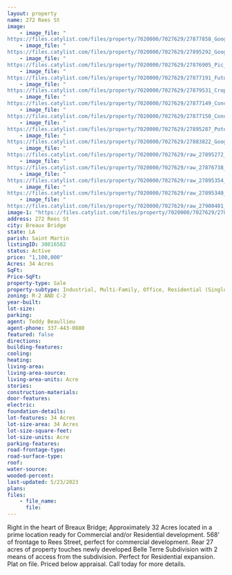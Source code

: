 ```yaml
---
layout: property
name: 272 Rees St
image:
    - image_file: "https://files.catylist.com/files/property/7020000/7027629/27877858_Google_Earth___272_Rees_St___TeddyBraxton.png"
    - image_file: "https://files.catylist.com/files/property/7020000/7027629/27895292_Google_Earth_2___272_Rees_St___Teddy__1_.png"
    - image_file: "https://files.catylist.com/files/property/7020000/7027629/27876905_Pic_2___272_Rees_St___Teddy_.png"
    - image_file: "https://files.catylist.com/files/property/7020000/7027629/27877191_Future_Neighborhood_Access_2___272_Rees_St___TeddyBraxton.png"
    - image_file: "https://files.catylist.com/files/property/7020000/7027629/27879531_Cropped_Pic_1___272_Rees_St___TeddyBrax_.png"
    - image_file: "https://files.catylist.com/files/property/7020000/7027629/27877149_Conceptual_Site_Plan_1___272_Rees_St___TeddyBrax.png"
    - image_file: "https://files.catylist.com/files/property/7020000/7027629/27877150_Conceptual_Site_Plan_2___272_Rees_St___TeddyBrax.png"
    - image_file: "https://files.catylist.com/files/property/7020000/7027629/27895287_Potential_Site_Plan___272_Rees_St___TeddyBrax.png"
    - image_file: "https://files.catylist.com/files/property/7020000/7027629/27883822_Google_Map___272_Rees_St___Teddy_.png"
    - image_file: "https://files.catylist.com/files/property/7020000/7027629/raw_27895272_Flyer___272_Rees_St___TeddyBrax.pdf"
    - image_file: "https://files.catylist.com/files/property/7020000/7027629/raw_27876738_Boundary_Survey___272_Rees_St___TeddyBrax.pdf"
    - image_file: "https://files.catylist.com/files/property/7020000/7027629/raw_27895354_Conceptual_Site_Plans___272_Rees_St___TeddyBrax.pdf"
    - image_file: "https://files.catylist.com/files/property/7020000/7027629/raw_27895340_Flood_Combined___272_Rees_St___TeddyBraxton.pdf"
    - image_file: "https://files.catylist.com/files/property/7020000/7027629/raw_27900401_Zoning___272_Rees_St___TeddyBrax.pdf"
image-1: "https://files.catylist.com/files/property/7020000/7027629/27892410_Aerial___272_Rees_St___TeddyBrax.png"
address: 272 Rees St
city: Breaux Bridge
state: LA
parish: Saint Martin
listingID: 30816582
status: Active
price: "1,100,000"
Acres: 34 Acres
SqFt:
Price-SqFt:
property-type: Sale
property-subtype: Industrial, Multi-Family, Office, Residential (Single Family), Other
zoning: R-2 AND C-2
year-built:
lot-size:
parking:
agent: Teddy Beaullieu
agent-phone: 337-443-0880
featured: false
directions:
building-features:
cooling:
heating:
living-area:
living-area-source:
living-area-units: Acre
stories:
construction-materials:
door-features:
electric:
foundation-details:
lot-features: 34 Acres
lot-size-area: 34 Acres
lot-size-square-feet:
lot-size-units: Acre
parking-features:
road-frontage-type:
road-surface-type:
roof:
water-source:
wooded-percent:
last-updated: 5/23/2023
plans:
files:
    - file_name:
      file:
---
```

Right in the heart of Breaux Bridge; Approximately 32 Acres located in a prime location ready for Commercial and/or Residential development. 568' of frontage to Rees Street, perfect for commercial development. Rear 27 acres of property touches newly developed Belle Terre Subdivision with 2 means of access from the subdivision. Perfect for Residential expansion. Plat on file. Priced below appraisal. Call today for more details.

